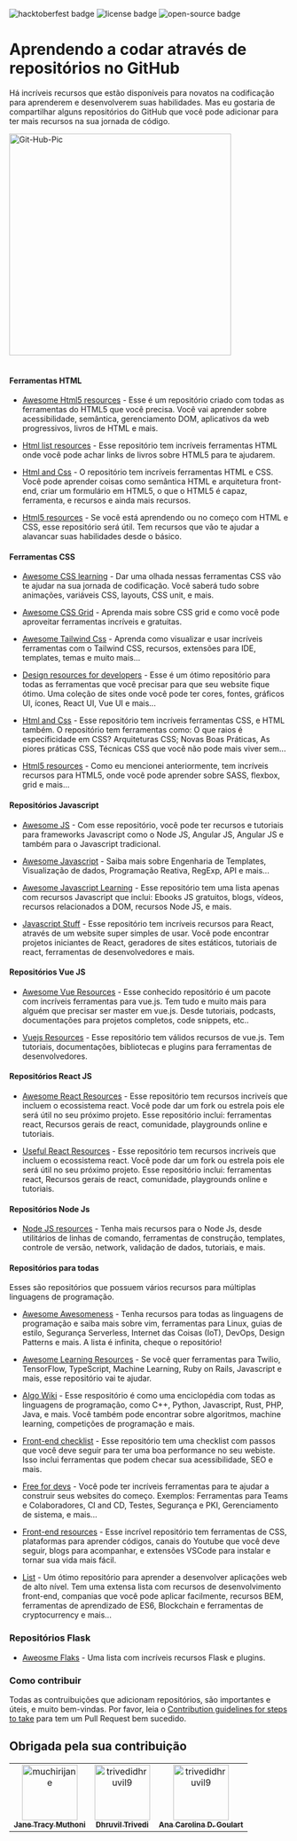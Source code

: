 ![hacktoberfest badge](https://img.shields.io/badge/%F0%9F%94%A5-hacktoberfest-blue)  ![license badge](https://img.shields.io/badge/%E2%9C%94%20license-MIT-green) ![open-source badge](https://img.shields.io/badge/%F0%9F%90%B1%E2%80%8D%F0%9F%92%BB-Open--Source-orange)

# Aprendendo a codar através de repositórios no GitHub

Há incríveis recursos que estão disponíveis para novatos na codificação para aprenderem e desenvolverem suas habilidades. Mas eu gostaria de compartilhar alguns repositórios do GitHub que você pode adicionar para ter mais recursos na sua jornada de código.

<img src="https://i.ibb.co/kS3pSW9/Git-Hub-Pic.png" alt="Git-Hub-Pic" border="0" height = "400px">
<br>
<br>

#### Ferramentas HTML

- [Awesome Html5 resources](https://github.com/diegocard/awesome-html5) - Esse é um repositório criado com todas as ferramentas do HTML5 que você precisa. Você vai aprender sobre acessibilidade, semântica, gerenciamento DOM, aplicativos da web progressivos, livros de HTML e mais.

- [Html list resources](https://github.com/gloparco/Master-List-of-HTML5-JS-CSS-Resources/blob/master/html.md) - Esse repositório tem incríveis ferramentas HTML onde você pode achar links de livros sobre HTML5 para te ajudarem.

- [Html and Css](https://github.com/zuzuleinen/html-and-css) - O repositório tem incríveis ferramentas HTML e CSS. Você pode aprender coisas como semântica HTML e arquitetura front-end, criar um formulário em HTML5, o que o HTML5 é capaz, ferramenta, e recursos e ainda mais recursos.

- [Html5 resources](https://github.com/SirPepe/HTML5Resources) - Se você está aprendendo ou no começo com HTML e CSS, esse repositório será útil. Tem recursos que vão te ajudar a alavancar suas habilidades desde o básico.

#### Ferramentas CSS  

- [Awesome CSS learning](https://github.com/micromata/awesome-css-learning) - Dar uma olhada nessas ferramentas CSS vão te ajudar na sua jornada de codificação. Você saberá tudo sobre animações, variáveis CSS, layouts, CSS unit, e mais.

- [Awesome CSS Grid](https://github.com/valentinogagliardi/awesome-css-grid) - Aprenda mais sobre CSS grid e como você pode aproveitar ferramentas incríveis e gratuitas.

- [Awesome Tailwind Css](https://github.com/aniftyco/awesome-tailwindcss) - Aprenda como visualizar e usar incríveis ferramentas com o Tailwind CSS, recursos, extensões para IDE, templates, temas e muito mais...

- [Design resources for developers](https://github.com/bradtraversy/design-resources-for-developers) - Esse é um ótimo repositório para todas as ferramentas que você precisar para que seu website fique ótimo. Uma coleção de sites onde você pode ter cores, fontes, gráficos UI, ícones, React UI, Vue UI e mais...

- [Html and Css](https://github.com/zuzuleinen/html-and-css) - Esse repositório tem incríveis ferramentas CSS, e HTML também. O repositório tem ferramentas como: O que raios é especificidade em CSS? Arquiteturas CSS; Novas Boas Práticas, As piores práticas CSS, Técnicas CSS que você não pode mais viver sem...

- [Html5 resources](https://github.com/SirPepe/HTML5Resources) - Como eu mencionei anteriormente, tem incríveis recursos para HTML5, onde você pode aprender sobre SASS, flexbox, grid e mais...

#### Repositórios Javascript

- [Awesome JS](https://github.com/serhiisol/awesome-js) - Com esse repositório, você pode ter recursos e tutoriais para frameworks Javascript como o Node JS, Angular JS, Angular JS e também para o Javascript tradicional.

- [Awesome Javascript](https://github.com/sorrycc/awesome-javascript) - Saiba mais sobre Engenharia de Templates, Visualização de dados, Programação Reativa, RegExp, API e mais...

- [Awesome Javascript Learning](https://github.com/micromata/awesome-javascript-learning) - Esse repositório tem uma lista apenas com recursos Javascript que inclui: Ebooks JS gratuitos, blogs, vídeos, recursos relacionados a DOM, recursos Node JS, e mais.

- [Javascript Stuff](https://github.com/ahfarmer/javascriptstuff-db) - Esse repositório tem incríveis recursos para React, através de um website super simples de usar. Você pode encontrar projetos iniciantes de React, geradores de sites estáticos, tutoriais de react, ferramentas de desenvolvedores e mais.

#### Repositórios Vue JS

- [Awesome Vue Resources](https://github.com/vuejs/awesome-vue) - Esse conhecido repositório é um pacote com incríveis ferramentas para vue.js. Tem tudo e muito mais para alguém que precisar ser master em vue.js. Desde tutoriais, podcasts, documentações para projetos completos, code snippets, etc..

- [Vuejs Resources](https://github.com/gliterd/vuejs-resources) - Esse repositório tem válidos recursos de vue.js. Tem tutoriais, documentações, bibliotecas e plugins para ferramentas de desenvolvedores.

#### Repositórios React JS 

- [Awesome React Resources](https://github.com/brillout/awesome-react-components) - Esse repositório tem recursos incriveís que incluem o ecossistema react. Você pode dar um fork ou estrela pois ele será útil no seu próximo projeto. Esse repositório inclui: ferramentas react, Recursos gerais de react, comunidade, playgrounds online e tutoriais.

- [Useful React Resources](https://github.com/muchirijane/learning-code-through-github-repos/blob/main) - Esse repositório tem recursos incriveís que incluem o ecossistema react. Você pode dar um fork ou estrela pois ele será útil no seu próximo projeto. Esse repositório inclui: ferramentas react, Recursos gerais de react, comunidade, playgrounds online e tutoriais.

#### Repositórios Node Js 

- [Node JS resources](https://github.com/sindresorhus/awesome-nodejs) - Tenha mais recursos para o Node Js, desde utilitários de linhas de comando, ferramentas de construção, templates, controle de versão, network, validação de dados, tutoriais, e mais.

#### Repositórios para todas 

Esses são repositórios que possuem vários recursos para múltiplas linguagens de programação.

- [Awesome Awesomeness](https://github.com/bayandin/awesome-awesomeness) - Tenha recursos para todas as linguagens de programação e saiba mais sobre vim, ferramentas para Linux, guias de estilo, Segurança Serverless, Internet das Coisas (IoT), DevOps, Design Patterns e mais. A lista é infinita, cheque o repositório!

- [Awesome Learning Resources](https://github.com/lauragift21/awesome-learning-resources) - Se você quer ferramentas para Twilio, TensorFlow, TypeScript, Machine Learning, Ruby on Rails, Javascript e mais, esse repositório vai te ajudar.

- [Algo Wiki](https://github.com/vicky002/AlgoWiki) - Esse respositório é como uma enciclopédia com todas as linguagens de programação, como C++, Python, Javascript, Rust, PHP, Java, e mais. Você também pode encontrar sobre algoritmos, machine learning, competições de programação e mais.

- [Front-end checklist](https://github.com/thedaviddias/Front-End-Checklist) - Esse repositório tem uma checklist com passos que você deve seguir para ter uma boa performance no seu webiste. Isso inclui ferramentas que podem checar sua acessibilidade, SEO e mais.

- [Free for devs](https://github.com/ripienaar/free-for-dev) - Você pode ter incríveis ferramentas para te ajudar a construir seus websites do começo. Exemplos: Ferramentas para Teams e Colaboradores, CI and CD, Testes, Segurança e PKI, Gerenciamento de sistema, e mais...

- [Front-end resources](https://github.com/RitikPatni/Front-End-Web-Development-Resources#table-of-contents) - Esse incrível repositório tem ferramentas de CSS, plataformas para aprender códigos, canais do Youtube que você deve seguir, blogs para acompanhar, e extensões VSCode para instalar e tornar sua vida mais fácil.

- [List](https://github.com/jnv/lists) - Um ótimo repositório para aprender a desenvolver aplicações web de alto nível. Tem uma extensa lista com recursos de desenvolvimento front-end, companias que você pode aplicar facilmente, recursos BEM, ferramentas de aprendizado de ES6, Blockchain e ferramentas de cryptocurrency e mais...

### Repositórios Flask

- [Aweosme Flaks](https://github.com/humiaozuzu/awesome-flask) - Uma lista com incríveis recursos Flask e plugins.

### Como contribuir
Todas as contruibuições que adicionam repositórios, são importantes e úteis, e muito bem-vindas. Por favor, leia o [Contribution guidelines for steps to take](https://github.com/muchirijane/learning-code-through-github-repos/blob/main/CONTRIBUTING.md) para tem um Pull Request bem sucedido.

## Obrigada pela sua contribuição
<!-- readme: contributors -start --> 
<table>
<tr>
    <td align="center">
        <a href="https://github.com/muchirijane">
            <img src="https://avatars3.githubusercontent.com/u/54930887?v=4" width="100;" alt="muchirijane"/>
            <br />
            <sub><b>Jane Tracy Muthoni</b></sub>
        </a>
    </td>
    <td align="center">
        <a href="https://github.com/trivedidhruvil9">
            <img src="https://avatars0.githubusercontent.com/u/56179904?v=4" width="100;" alt="trivedidhruvil9"/>
            <br />
            <sub><b>Dhruvil Trivedi</b></sub>
        </a>
    </td>
    <td align="center">
        <a href="https://github.com/printf-ana">
            <img src="https://avatars1.githubusercontent.com/u/45365825?s=400&u=c8140f30503a3fe2cf04b9e4b6cd837dc00721c9&v=4" width="100;" alt="trivedidhruvil9"/>
            <br />
            <sub><b>Ana Carolina D. Goulart</b></sub>
        </a>
    </td>
    </tr>
</table>
<!-- readme: contributors -end -->

 

 
